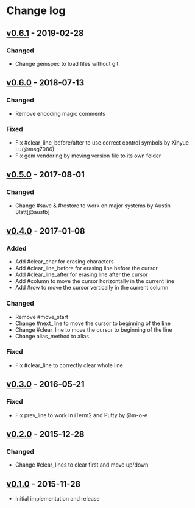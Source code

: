 # Change log

## [v0.6.1] - 2019-02-28

### Changed
* Change gemspec to load files without git

## [v0.6.0] - 2018-07-13

### Changed
* Remove encoding magic comments

### Fixed
* Fix #clear_line_before/after to use correct control symbols by Xinyue Lu(@msg7086)
* Fix gem vendoring by moving version file to its own folder

## [v0.5.0] - 2017-08-01

### Changed
* Change #save & #restore to work on major systems by Austin Blatt[@austb]

## [v0.4.0] - 2017-01-08

### Added
* Add #clear_char for erasing characters
* Add #clear_line_before for erasing line before the cursor
* Add #clear_line_after for erasing line after the cursor
* Add #column to move the cursor horizontally in the current line
* Add #row to move the cursor vertically in the current column

### Changed
* Remove #move_start
* Change #next_line to move the cursor to beginning of the line
* Change #clear_line to move the cursor to beginning of the line
* Change alias_method to alias

### Fixed
* Fix #clear_line to correctly clear whole line

## [v0.3.0] - 2016-05-21

### Fixed
* Fix prev_line to work in iTerm2 and Putty by @m-o-e

## [v0.2.0] - 2015-12-28

### Changed
* Change #clear_lines to clear first and move up/down

## [v0.1.0] - 2015-11-28

* Initial implementation and release

[v0.6.1]: https://github.com/piotrmurach/tty-cursor/compare/v0.6.0...v0.6.1
[v0.6.0]: https://github.com/piotrmurach/tty-cursor/compare/v0.5.0...v0.6.0
[v0.5.0]: https://github.com/piotrmurach/tty-cursor/compare/v0.4.0...v0.5.0
[v0.4.0]: https://github.com/piotrmurach/tty-cursor/compare/v0.3.0...v0.4.0
[v0.3.0]: https://github.com/piotrmurach/tty-cursor/compare/v0.2.0...v0.3.0
[v0.2.0]: https://github.com/piotrmurach/tty-cursor/compare/v0.1.0...v0.2.0
[v0.1.0]: https://github.com/piotrmurach/tty-cursor/compare/v0.1.0
